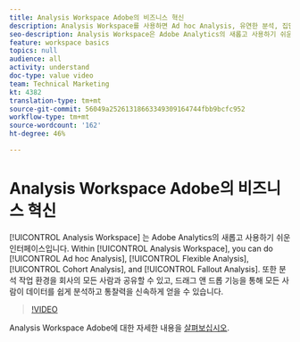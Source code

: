 ```yaml
---
title: Analysis Workspace Adobe의 비즈니스 혁신
description: Analysis Workspace를 사용하면 Ad hoc Analysis, 유연한 분석, 집단 분석 및 폴아웃 분석을 수행할 수 있습니다.
seo-description: Analysis Workspace은 Adobe Analytics의 새롭고 사용하기 쉬운 인터페이스입니다. Analysis Workspace 내에서 애드혹 분석, 유연한 분석, 집단 분석 및 폴아웃 분석을 수행할 수 있습니다. 또한 분석 작업 환경을 회사의 모든 사람과 공유할 수 있고, 드래그 앤 드롭 기능을 통해 모든 사람이 데이터를 쉽게 분석하고 통찰력을 신속하게 얻을 수 있습니다.
feature: workspace basics
topics: null
audience: all
activity: understand
doc-type: value video
team: Technical Marketing
kt: 4382
translation-type: tm+mt
source-git-commit: 56049a25261318663349309164744fbb9bcfc952
workflow-type: tm+mt
source-wordcount: '162'
ht-degree: 46%

---
```



# Analysis Workspace Adobe의 비즈니스 혁신

[!UICONTROL Analysis Workspace] 는 Adobe Analytics의 새롭고 사용하기 쉬운 인터페이스입니다. Within [!UICONTROL Analysis Workspace], you can do [!UICONTROL Ad hoc Analysis], [!UICONTROL Flexible Analysis], [!UICONTROL Cohort Analysis], and [!UICONTROL Fallout Analysis]. 또한 분석 작업 환경을 회사의 모든 사람과 공유할 수 있고, 드래그 앤 드롭 기능을 통해 모든 사람이 데이터를 쉽게 분석하고 통찰력을 신속하게 얻을 수 있습니다.

>[!VIDEO](https://video.tv.adobe.com/v/31501/?quality=12)

Analysis Workspace Adobe에 대한 자세한 내용을 [살펴보십시오](https://www.adobe.com/analytics/ad-hoc-analysis.html?sdid=T32PLYTV&amp;mv=search).
